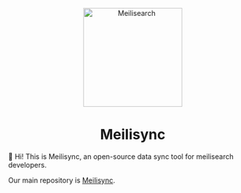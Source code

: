 <p align="center">
  <img src="https://github.com/meilisearch/meilisearch/blob/main/assets/logo.svg" alt="Meilisearch" width="200" height="200" />
</p>

<h1 align="center">Meilisync</h1>

👋  Hi! This is Meilisync, an open-source data sync tool for meilisearch developers.

Our main repository is [Meilisync](https://github.com/meilisync/meilisync).
